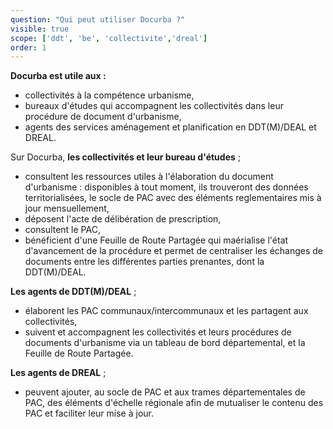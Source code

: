```yaml
---
question: "Qui peut utiliser Docurba ?"
visible: true
scope: ['ddt', 'be', 'collectivite','dreal']
order: 1
---
```


**Docurba est utile aux :**

- collectivités à la compétence urbanisme,
- bureaux d'études qui accompagnent les collectivités dans leur procédure de document d'urbanisme,
- agents des services aménagement et planification en DDT(M)/DEAL et DREAL. 



Sur Docurba, **les collectivités et leur bureau d'études** ; 
- consultent les ressources utiles à l'élaboration du document d'urbanisme : disponibles à tout moment, ils trouveront des données territorialisées, le socle de PAC avec des éléments reglementaires mis à jour mensuellement,
- déposent l'acte de délibération de prescription,
- consultent le PAC,
- bénéficient d'une Feuille de Route Partagée qui maérialise l'état d'avancement de la procédure et permet de centraliser les échanges de documents entre les différentes parties prenantes, dont la DDT(M)/DEAL.

**Les agents de DDT(M)/DEAL** ; 
- élaborent les PAC communaux/intercommunaux et les partagent aux collectivités,
- suivent et accompagnent les collectivités et leurs procédures de documents d'urbanisme via un tableau de bord départemental, et la Feuille de Route Partagée.

**Les agents de DREAL** ;
- peuvent  ajouter, au socle de PAC et aux trames départementales de PAC, des éléments d'échelle régionale afin de mutualiser le contenu des PAC et faciliter leur mise à jour.
